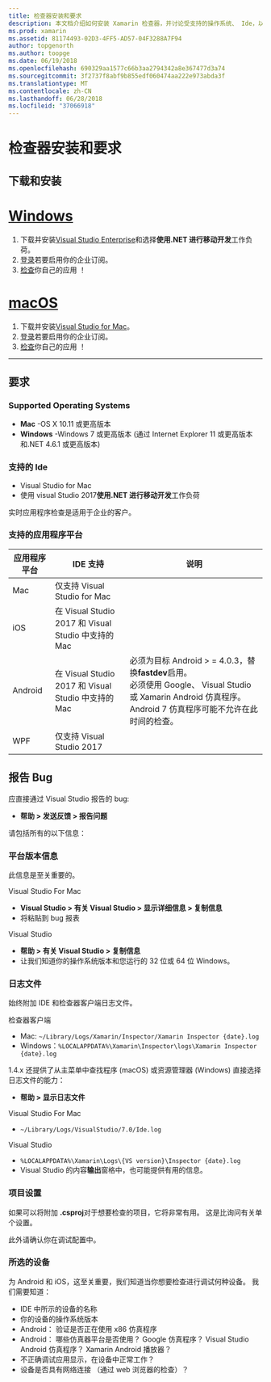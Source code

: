 ```yaml
---
title: 检查器安装和要求
description: 本文档介绍如何安装 Xamarin 检查器，并讨论受支持的操作系统、 Ide，以及应用程序平台。
ms.prod: xamarin
ms.assetid: 81174493-02D3-4FF5-AD57-04F3288A7F94
author: topgenorth
ms.author: toopge
ms.date: 06/19/2018
ms.openlocfilehash: 690329aa1577c66b3aa2794342a8e367477d3a74
ms.sourcegitcommit: 3f2737f8abf9b855edf060474aa222e973abda3f
ms.translationtype: MT
ms.contentlocale: zh-CN
ms.lasthandoff: 06/28/2018
ms.locfileid: "37066918"
---
```

# <a name="inspector-installation-and-requirements"></a>检查器安装和要求

## <a name="download-and-installation"></a>下载和安装

# <a name="windowstabwindows"></a>[Windows](#tab/windows)

1. 下载并安装[Visual Studio Enterprise](https://visualstudio.microsoft.com/vs/)和选择**使用.NET 进行移动开发**工作负荷。
1. [登录](https://docs.microsoft.com/visualstudio/ide/signing-in-to-visual-studio)若要启用你的企业订阅。
1. [检查](~/tools/inspector/inspect.md)你自己的应用 ！

# <a name="macostabmacos"></a>[macOS](#tab/macos)

1. 下载并安装[Visual Studio for Mac](https://visualstudio.microsoft.com/vs/mac/)。
1. [登录](https://docs.microsoft.com/visualstudio/mac/activation)若要启用你的企业订阅。
1. [检查](~/tools/inspector/inspect.md)你自己的应用 ！

-----

## <a name="requirements"></a>要求

### <a name="supported-operating-systems"></a>Supported Operating Systems

- **Mac** -OS X 10.11 或更高版本
- **Windows** -Windows 7 或更高版本 (通过 Internet Explorer 11 或更高版本和.NET 4.6.1 或更高版本)

### <a name="supported-ides"></a>支持的 Ide

- Visual Studio for Mac
- 使用 visual Studio 2017**使用.NET 进行移动开发**工作负荷

实时应用程序检查是适用于企业的客户。

<a name="supported-platforms" />

### <a name="supported-app-platforms"></a>支持的应用程序平台

|应用程序平台|IDE 支持|说明|
|--- |--- |--- |
|Mac|仅支持 Visual Studio for Mac|
|iOS|在 Visual Studio 2017 和 Visual Studio 中支持的 Mac| |
|Android|在 Visual Studio 2017 和 Visual Studio 中支持的 Mac|必须为目标 Android > = 4.0.3，替换**fastdev**启用。<br />必须使用 Google、 Visual Studio 或 Xamarin Android 仿真程序。 Android 7 仿真程序可能不允许在此时间的检查。|
|WPF|仅支持 Visual Studio 2017|

<a name="reporting-bugs" />

## <a name="reporting-bugs"></a>报告 Bug

应直接通过 Visual Studio 报告的 bug:

- **帮助 > 发送反馈 > 报告问题**

请包括所有的以下信息：

### <a name="platform-version-information"></a>平台版本信息

此信息是至关重要的。

Visual Studio For Mac

- **Visual Studio > 有关 Visual Studio > 显示详细信息 > 复制信息**
- 将粘贴到 bug 报表

Visual Studio

- **帮助 > 有关 Visual Studio > 复制信息**
- 让我们知道你的操作系统版本和您运行的 32 位或 64 位 Windows。

### <a name="log-files"></a>日志文件

始终附加 IDE 和检查器客户端日志文件。

检查器客户端

- Mac: `~/Library/Logs/Xamarin/Inspector/Xamarin Inspector {date}.log`
- Windows：`%LOCALAPPDATA%\Xamarin\Inspector\logs\Xamarin Inspector {date}.log`

1.4.x 还提供了从主菜单中查找程序 (macOS) 或资源管理器 (Windows) 直接选择日志文件的能力：

- **帮助 > 显示日志文件**

Visual Studio For Mac

- `~/Library/Logs/VisualStudio/7.0/Ide.log`

Visual Studio

- `%LOCALAPPDATA%\Xamarin\Logs\{VS version}\Inspector {date}.log`
- Visual Studio 的内容**输出**窗格中，也可能提供有用的信息。

### <a name="project-settings"></a>项目设置

如果可以将附加 **.csproj**对于想要检查的项目，它将非常有用。 这是比询问有关单个设置。

此外请确认你在调试配置中。

### <a name="selected-devices"></a>所选的设备

为 Android 和 iOS，这至关重要，我们知道当你想要检查进行调试何种设备。 我们需要知道：

- IDE 中所示的设备的名称
- 你的设备的操作系统版本
- Android： 验证是否正在使用 x86 仿真程序
- Android： 哪些仿真器平台是否使用？ Google 仿真程序？ Visual Studio Android 仿真程序？ Xamarin Android 播放器？
- 不正确调试应用显示，在设备中正常工作？
- 设备是否具有网络连接 （通过 web 浏览器的检查）？

[client-bugs]: https://github.com/Microsoft/workbooks/issues/new
